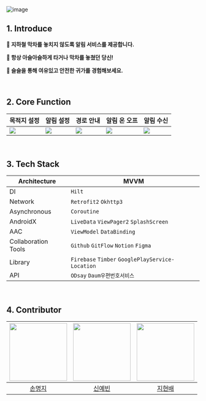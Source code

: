 ![image](https://media.discordapp.net/attachments/1143088443224772680/1163125169766805574/6fefef5562b75d85.jpg?ex=653e6fba&is=652bfaba&hm=0b08d0a7401d80e45f7007ad7a04c9ec1e9bf784f60cc7f650818083daa1e698&=&width=1193&height=671)


## 1. Introduce 

**🚉 지하철 막차를 놓치지 않도록 알림 서비스를 제공합니다.**
<br>

**🚉 항상 아슬아슬하게 타거나 막차를 놓쳤던 당신!**
<br>

**🚉 슬슬을 통해 여유있고 안전한 귀가를 경험해보세요.**
<br>

<br>

## 2. Core Function

|목적지 설정|알림 설정|경로 안내|알림 온 오프|알림 수신|
|-----------|---------|--------|--------|--------|
|![](https://media.discordapp.net/attachments/1143088443224772680/1163127279363313674/2.png?ex=653e71b1&is=652bfcb1&hm=2139b369609fff6e0e9cc9d1a73f1f01808f480e21e6f5903559a2512212410f&=&width=377&height=670)|![](https://media.discordapp.net/attachments/1143088443224772680/1163127279845654558/3.png?ex=653e71b1&is=652bfcb1&hm=9d5b04f2eabe386af671e7dd3f7a9bbcece6b1000f712aa85014e6840b3e28ba&=&width=377&height=670)|![](https://media.discordapp.net/attachments/1143088443224772680/1163127280273477654/4.png?ex=653e71b1&is=652bfcb1&hm=7b65f98781b0f99556e8f699260d36a2d47f04cb3f33f4e9a6409e2bab730843&=&width=377&height=670)|![](https://media.discordapp.net/attachments/1143088443224772680/1163127280692895785/5.png?ex=653e71b1&is=652bfcb1&hm=5c72c6e9aca7e4f968803f100bdae80250bf4275f879d5348a65cba7fde8b50d&=&width=377&height=670)|![](https://media.discordapp.net/attachments/1143088443224772680/1163129626344828969/6.png?ex=653e73e0&is=652bfee0&hm=c0dc5af139b01eb1c5e3a0439d7dcd997a326b9f8c68b22dd453e96c899899cb&=&width=377&height=670)


<br>

## 3. Tech Stack
|**Architecture**|**MVVM**|
|--|---|
|DI|`Hilt`|
|Network|`Retrofit2` `Okhttp3`|
|Asynchronous|`Coroutine`|
|AndroidX|`LiveData` `ViewPager2` `SplashScreen`
|AAC|`ViewModel` `DataBinding`
|Collaboration Tools|`Github` `GitFlow` `Notion` `Figma`
|Library|`Firebase` `Timber` `GooglePlayService-Location`
|API| `ODsay` `Daum우편번호서비스`

<br>

## 4. Contributor
|<img width=150 src="https://avatars.githubusercontent.com/u/114990782?v=4" />|<img width=150 src="https://user-images.githubusercontent.com/110798031/212794861-ee4da79b-8989-4bbe-8b6e-8c661e73fcd8.png" />|<img width=150 src="https://avatars.githubusercontent.com/u/114392922?v=4.png" />|
|:----:|:----:|:----:|
| [손명지](https://github.com/m6z1) | [신예빈](https://github.com/syb8200) | [지현배](https://github.com/knujihyeonbae) |
